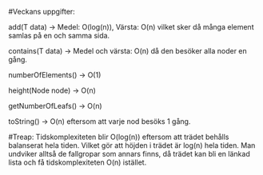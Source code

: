 #Veckans uppgifter:

add(T data) -> Medel: O(log(n)), Värsta: O(n) vilket sker då många element samlas på en och samma sida.

contains(T data) -> Medel och värsta: O(n) då den besöker alla noder en gång.

numberOfElements() -> O(1) 

height(Node<T> node) -> O(n)

getNumberOfLeafs() -> O(n)

toString() -> O(n) eftersom att varje nod besöks 1 gång.

#Treap:
Tidskomplexiteten blir O(log(n)) eftersom att trädet behålls balanserat hela tiden. Vilket gör att höjden i trädet är log(n) hela tiden. Man undviker alltså de fallgropar som annars finns, då trädet kan bli en länkad lista och få tidskomplexiteten O(n) istället.
